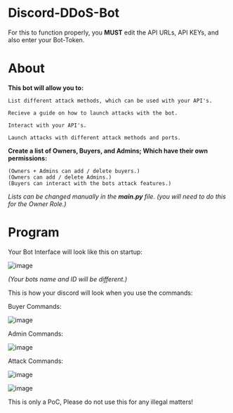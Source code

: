 # Discord-DDoS-Bot
For this to function properly, you **MUST** edit the API URLs, API KEYs, and also enter your Bot-Token.

# About
**This bot will allow you to:**

    List different attack methods, which can be used with your API's.

    Recieve a guide on how to launch attacks with the bot.

    Interact with your API's.

    Launch attacks with different attack methods and ports.

**Create a list of Owners, Buyers, and Admins; Which have their own permissions:**

    (Owners + Admins can add / delete buyers.)
    (Owners can add / delete Admins.)
    (Buyers can interact with the bots attack features.)
 
 *Lists can be changed manually in the* ***main.py*** *file.* *(you will need to do this for the Owner Role.)*

# Program
Your Bot Interface will look like this on startup:

![image](https://user-images.githubusercontent.com/75194878/113492414-136d3f80-94cf-11eb-8506-0889e67d6f27.png)

*(Your bots name and ID will be different.)*

This is how your discord will look when you use the commands:
    
  Buyer Commands:
    
  ![image](https://user-images.githubusercontent.com/75194878/113492698-41538380-94d1-11eb-9f9c-284af85fd86a.png)
  
  Admin Commands:
  
  ![image](https://user-images.githubusercontent.com/75194878/113492727-82e42e80-94d1-11eb-9906-73ba7490aafb.png)
  
  Attack Commands:
  
  ![image](https://user-images.githubusercontent.com/75194878/113492756-ca6aba80-94d1-11eb-9e56-e43fb088262a.png)
  
  ![image](https://user-images.githubusercontent.com/75194878/113492829-6dbbcf80-94d2-11eb-99cd-e31336dcbcbb.png)

This is only a PoC, Please do not use this for any illegal matters!






